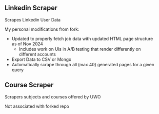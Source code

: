 ## Linkedin Scraper

Scrapes Linkedin User Data

My personal modifications from fork:

- Updated to properly fetch job data with updated HTML page structure as of Nov 2024
  - Includes work on UIs in A/B testing that render differently on different accounts  
- Export Data to CSV or Mongo
- Automatically scrape through all (max 40) generated pages for a given query


## Course Scraper

Scrapers subjects and courses offered by UWO

Not associated with forked repo
